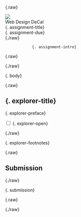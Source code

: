 {.raw}
<!doctype html>
<html>
<head>
    <meta charset="utf-8">
    <title>{. assignment-title}</title>
    <link rel="stylesheet" type="text/css" href="{.link* assets/styles/atom-one-light.css}">
    <link rel="stylesheet" type="text/css" href="{.link* assets/styles/style.css}">
</head>
<body>
    <div id="container">
        <div id="header">
            <div id="header-caption">
                <img id="header-caption-logo" src="{.link* assets/images/logo.png}">
                <div id="header-caption-name">Web Design DeCal</div>
            </div>
            <div id="header-content">
                <div id="header-title">{. assignment-title}</div>
                <div id="header-due">{. assignment-due}</div>
            </div>
        </div>
        <div class="section">
            <div class="block block-highlight">
{./raw}

                {. assignment-intro}

{.raw}
            </div>
{./raw}

{. body}

{.raw}
        </div>
        <div class="section explorer">
            <h2>{. explorer-title}</h2>
            <div class="block block-highlight">
                <p>{. explorer-preface}</p>
                <input id="explorer-toggle" type="checkbox"/>
                <label for="explorer-toggle" class="btn">{. explorer-open}</label>
                <p></p>
                <div class="block block-unhighlight explorer-text">
{./raw}

{. explorer-footnotes}

{.raw}
                </div>
            </div>
        </div>
        <div class="section">
            <h2>Submission</h2>
            <div class="block block-highlight">
{./raw}

{. submission}

{.raw}
            </div>
        </div>
    </div>
</body>
</html>
{./raw}
